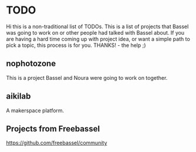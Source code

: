 # TODO

Hi this is a non-traditional list of TODOs. This is a list of projects that Bassel was going to work on or other people had talked with Bassel about. If you are having a hard time coming up with project idea, or want a simple path to pick a topic, this process is for you. THANKS! - the help ;)

## nophotozone

This is a project Bassel and Noura were going to work on together.

## aikilab

A makerspace platform.

## Projects from Freebassel

https://github.com/freebassel/community
